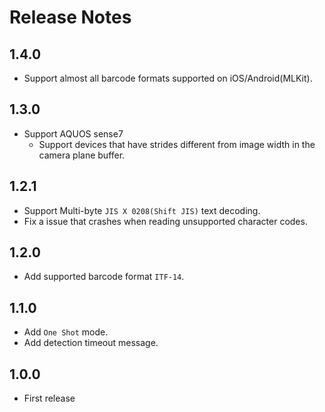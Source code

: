 # Release Notes

## 1.4.0

- Support almost all barcode formats supported on iOS/Android(MLKit).

## 1.3.0

- Support AQUOS sense7
  - Support devices that have strides different from image width in the camera plane buffer.

## 1.2.1

- Support Multi-byte `JIS X 0208(Shift JIS)` text decoding.
- Fix a issue that crashes when reading unsupported character codes.

## 1.2.0

- Add supported barcode format `ITF-14`.

## 1.1.0

- Add `One Shot` mode.
- Add detection timeout message.

## 1.0.0

- First release